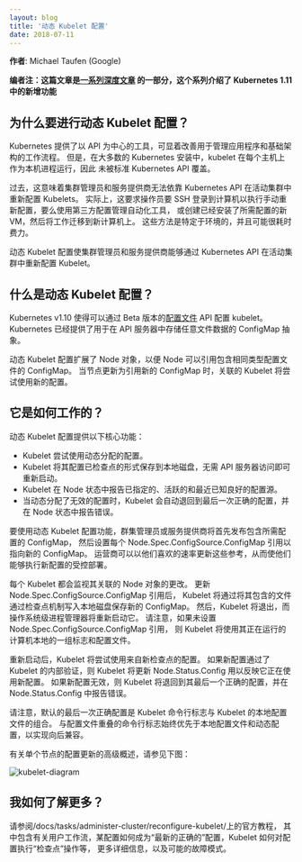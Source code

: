 ```yaml
---
layout: blog
title: '动态 Kubelet 配置'
date: 2018-07-11
---
```

<!--
---
layout: blog
title: 'Dynamic Kubelet Configuration'
date: 2018-07-11
---
-->

<!--
**Author**: Michael Taufen (Google)
-->
**作者**: Michael Taufen (Google)

<!--
**Editor’s note: this post is part of a [series of in-depth articles](https://kubernetes.io/blog/2018/06/27/kubernetes-1.11-release-announcement/) on what’s new in Kubernetes 1.11**
-->
**编者注：这篇文章是[一系列深度文章](https://kubernetes.io/blog/2018/06/27/kubernetes-1.11-release-announcement/) 的一部分，这个系列介绍了 Kubernetes 1.11 中的新增功能**

<!--
## Why Dynamic Kubelet Configuration?
-->
## 为什么要进行动态 Kubelet 配置？

<!--
Kubernetes provides API-centric tooling that significantly improves workflows for managing applications and infrastructure. Most Kubernetes installations, however, run the Kubelet as a native process on each host, outside the scope of standard Kubernetes APIs.
-->
Kubernetes 提供了以 API 为中心的工具，可显着改善用于管理应用程序和基础架构的工作流程。
但是，在大多数的 Kubernetes 安装中，kubelet 在每个主机上作为本机进程运行，因此
未被标准 Kubernetes API 覆盖。

<!--
In the past, this meant that cluster administrators and service providers could not rely on Kubernetes APIs to reconfigure Kubelets in a live cluster. In practice, this required operators to either ssh into machines to perform manual reconfigurations, use third-party configuration management automation tools, or create new VMs with the desired configuration already installed, then migrate work to the new machines. These approaches are environment-specific and can be expensive.
-->
过去，这意味着集群管理员和服务提供商无法依靠 Kubernetes API 在活动集群中重新配置 Kubelets。
实际上，这要求操作员要 SSH 登录到计算机以执行手动重新配置，要么使用第三方配置管理自动化工具，
或创建已经安装了所需配置的新 VM，然后将工作迁移到新计算机上。
这些方法是特定于环境的，并且可能很耗时费力。

<!--
Dynamic Kubelet configuration gives cluster administrators and service providers the ability to reconfigure Kubelets in a live cluster via Kubernetes APIs.
-->
动态 Kubelet 配置使集群管理员和服务提供商能够通过 Kubernetes API 在活动集群中重新配置 Kubelet。

<!--
## What is Dynamic Kubelet Configuration?
-->
## 什么是动态 Kubelet 配置？

<!--
Kubernetes v1.10 made it possible to configure the Kubelet via a beta [config file](/docs/tasks/administer-cluster/kubelet-config-file/) API. Kubernetes already provides the ConfigMap abstraction for storing arbitrary file data in the API server.
-->
Kubernetes v1.10 使得可以通过 Beta 版本的[配置文件](/docs/tasks/administer-cluster/kubelet-config-file/)
API 配置 kubelet。
Kubernetes 已经提供了用于在 API 服务器中存储任意文件数据的 ConfigMap 抽象。

<!--
Dynamic Kubelet configuration extends the Node object so that a Node can refer to a ConfigMap that contains the same type of config file. When a Node is updated to refer to a new ConfigMap, the associated Kubelet will attempt to use the new configuration.
-->
动态 Kubelet 配置扩展了 Node 对象，以便 Node 可以引用包含相同类型配置文件的 ConfigMap。
当节点更新为引用新的 ConfigMap 时，关联的 Kubelet 将尝试使用新的配置。

<!--
## How does it work?
-->
## 它是如何工作的？

<!--
Dynamic Kubelet configuration provides the following core features:
-->
动态 Kubelet 配置提供以下核心功能：

<!--
* Kubelet attempts to use the dynamically assigned configuration.
* Kubelet "checkpoints" configuration to local disk, enabling restarts without API server access.
* Kubelet reports assigned, active, and last-known-good configuration sources in the Node status.
* When invalid configuration is dynamically assigned, Kubelet automatically falls back to a last-known-good configuration and reports errors in the Node status.
-->
* Kubelet 尝试使用动态分配的配置。
* Kubelet 将其配置已检查点的形式保存到本地磁盘，无需 API 服务器访问即可重新启动。
* Kubelet 在 Node 状态中报告已指定的、活跃的和最近已知良好的配置源。
* 当动态分配了无效的配置时，Kubelet 会自动退回到最后一次正确的配置，并在 Node 状态中报告错误。

<!--
To use the dynamic Kubelet configuration feature, a cluster administrator or service provider will first post a ConfigMap containing the desired configuration, then set each Node.Spec.ConfigSource.ConfigMap reference to refer to the new ConfigMap. Operators can update these references at their preferred rate, giving them the ability to perform controlled rollouts of new configurations.
-->
要使用动态 Kubelet 配置功能，群集管理员或服务提供商将首先发布包含所需配置的 ConfigMap，
然后设置每个 Node.Spec.ConfigSource.ConfigMap 引用以指向新的 ConfigMap。
运营商可以以他们喜欢的速率更新这些参考，从而使他们能够执行新配置的受控部署。

<!--
Each Kubelet watches its associated Node object for changes. When the Node.Spec.ConfigSource.ConfigMap reference is updated, the Kubelet will "checkpoint" the new ConfigMap by writing the files it contains to local disk. The Kubelet will then exit, and the OS-level process manager will restart it. Note that if the Node.Spec.ConfigSource.ConfigMap reference is not set, the Kubelet uses the set of flags and config files local to the machine it is running on.
-->
每个 Kubelet 都会监视其关联的 Node 对象的更改。
更新 Node.Spec.ConfigSource.ConfigMap 引用后，
Kubelet 将通过将其包含的文件通过检查点机制写入本地磁盘保存新的 ConfigMap。
然后，Kubelet 将退出，而操作系统级进程管理器将重新启动它。
请注意，如果未设置 Node.Spec.ConfigSource.ConfigMap 引用，
则 Kubelet 将使用其正在运行的计算机本地的一组标志和配置文件。

<!--
Once restarted, the Kubelet will attempt to use the configuration from the new checkpoint. If the new configuration passes the Kubelet's internal validation, the Kubelet will update Node.Status.Config to reflect that it is using the new configuration. If the new configuration is invalid, the Kubelet will fall back to its last-known-good configuration and report an error in Node.Status.Config.
-->
重新启动后，Kubelet 将尝试使用来自新检查点的配置。
如果新配置通过了 Kubelet 的内部验证，则 Kubelet 将更新 
Node.Status.Config 用以反映它正在使用新配置。
如果新配置无效，则 Kubelet 将退回到其最后一个正确的配置，并在 Node.Status.Config 中报告错误。

<!--
Note that the default last-known-good configuration is the combination of Kubelet command-line flags with the Kubelet's local configuration file. Command-line flags that overlap with the config file always take precedence over both the local configuration file and dynamic configurations, for backwards-compatibility.
-->
请注意，默认的最后一次正确配置是 Kubelet 命令行标志与 Kubelet 的本地配置文件的组合。
与配置文件重叠的命令行标志始终优先于本地配置文件和动态配置，以实现向后兼容。

<!--
See the following diagram for a high-level overview of a configuration update for a single Node:
-->
有关单个节点的配置更新的高级概述，请参见下图：

![kubelet-diagram](/images/blog/2018-07-11-dynamic-kubelet-configuration/kubelet-diagram.png)

<!--
## How can I learn more?
-->
## 我如何了解更多？

<!--
Please see the official tutorial at /docs/tasks/administer-cluster/reconfigure-kubelet/, which contains more in-depth details on user workflow, how a configuration becomes "last-known-good," how the Kubelet "checkpoints" config, and possible failure modes.
-->
请参阅/docs/tasks/administer-cluster/reconfigure-kubelet/上的官方教程，
其中包含有关用户工作流，某配置如何成为“最新的正确的”配置，Kubelet 如何对配置执行“检查点”操作等，
更多详细信息，以及可能的故障模式。
